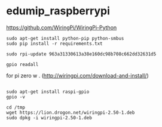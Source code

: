 
# edumip_raspberrypi


https://github.com/WiringPi/WiringPi-Python

```
sudo apt-get install python-pip python-smbus
sudo pip install -r requirements.txt 

sudo rpi-update 963a31330613a38e160dc98b708c662dd32631d5

gpio readall

```

for pi zero w . (http://wiringpi.com/download-and-install/)
```

sudo apt-get install raspi-gpio
gpio -v

cd /tmp
wget https://lion.drogon.net/wiringpi-2.50-1.deb
sudo dpkg -i wiringpi-2.50-1.deb
```
